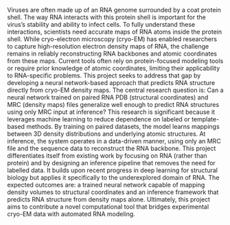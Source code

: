 Viruses are often made up of an RNA genome surrounded by a coat protein shell. The way RNA interacts with this protein shell is important for the virus’s stability and ability to infect cells. To fully understand these interactions, scientists need accurate maps of RNA atoms inside the protein shell. While cryo-electron microscopy (cryo-EM) has enabled researchers to capture high-resolution electron density maps of RNA, the challenge remains in reliably reconstructing RNA backbones and atomic coordinates from these maps. Current tools often rely on protein-focused modeling tools or require prior knowledge of atomic coordinates, limiting their applicability to RNA-specific problems. This project seeks to address that gap by developing a neural network-based approach that predicts RNA structure directly from cryo-EM density maps.
The central research question is: Can a neural network trained on paired RNA PDB (structural coordinates) and MRC (density maps) files generalize well enough to predict RNA structures using only MRC input at inference?
This research is significant because it leverages machine learning to reduce dependence on labeled or template-based methods. By training on paired datasets, the model learns mappings between 3D density distributions and underlying atomic structures. At inference, the system operates in a data-driven manner, using only an MRC file and the sequence data to reconstruct the RNA backbone.
This project differentiates itself from existing work by focusing on RNA (rather than protein) and by designing an inference pipeline that removes the need for labelled data. It builds upon recent progress in deep learning for structural biology but applies it specifically to the underexplored domain of RNA.
The expected outcomes are: a trained neural network capable of mapping density volumes to structural coordinates and an inference framework that predicts RNA structure from density maps alone. Ultimately, this project aims to contribute a novel computational tool that bridges experimental cryo-EM data with automated RNA modeling.
